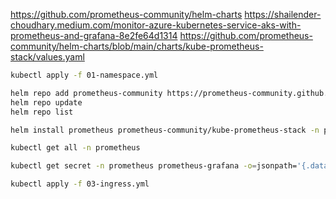 
https://github.com/prometheus-community/helm-charts
https://shailender-choudhary.medium.com/monitor-azure-kubernetes-service-aks-with-prometheus-and-grafana-8e2fe64d1314
https://github.com/prometheus-community/helm-charts/blob/main/charts/kube-prometheus-stack/values.yaml

```bash
kubectl apply -f 01-namespace.yml

helm repo add prometheus-community https://prometheus-community.github.io/helm-charts
helm repo update
helm repo list

helm install prometheus prometheus-community/kube-prometheus-stack -n prometheus --set grafana.adminPassword="$(date +%s | sha256sum | base64 | head -c 32 ; echo)"

kubectl get all -n prometheus

kubectl get secret -n prometheus prometheus-grafana -o=jsonpath='{.data.admin-password}' |base64 -d
```


```bash
kubectl apply -f 03-ingress.yml
```